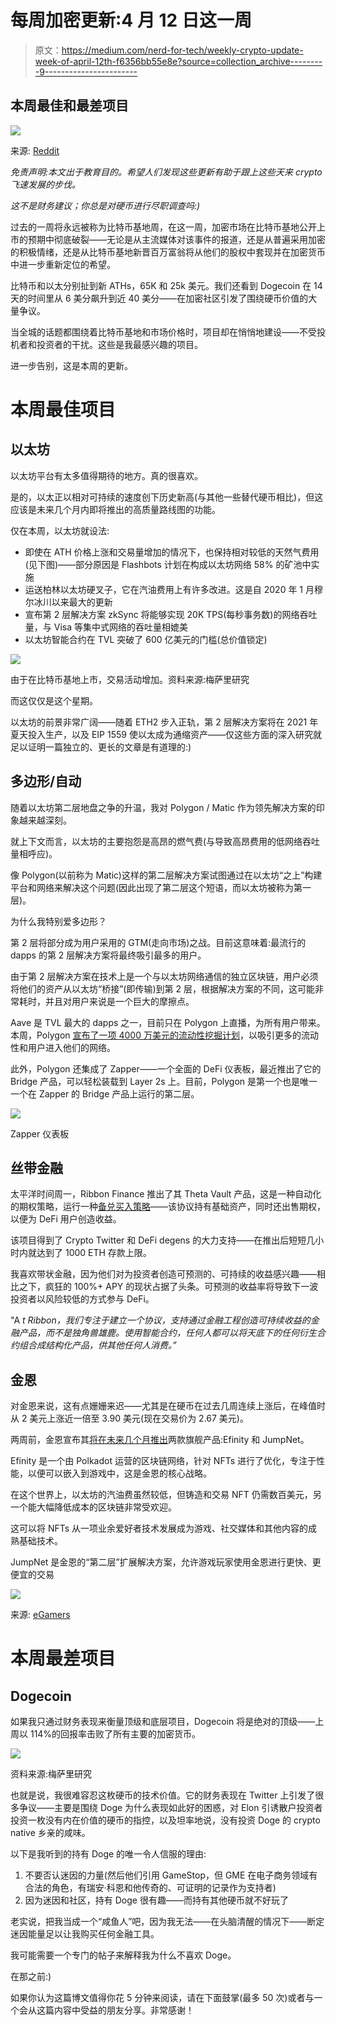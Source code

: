 # 每周加密更新:4 月 12 日这一周

> 原文：<https://medium.com/nerd-for-tech/weekly-crypto-update-week-of-april-12th-f6356bb55e8e?source=collection_archive---------9----------------------->

## 本周最佳和最差项目

![](img/b1ab585ef7d5893be880703ef375e20e.png)

来源: [Reddit](https://www.reddit.com/r/ethereum/comments/67sds9/ethereum_background_wallpaper_image_in_hd/)

*免责声明:本文出于教育目的。希望人们发现这些更新有助于跟上这些天来 crypto 飞速发展的步伐。*

*这不是财务建议；你总是对硬币进行尽职调查吗:)*

过去的一周将永远被称为比特币基地周，在这一周，加密市场在比特币基地公开上市的预期中彻底破裂——无论是从主流媒体对该事件的报道，还是从普遍采用加密的积极情绪，还是从比特币基地新晋百万富翁将从他们的股权中套现并在加密货币中进一步重新定位的希望。

比特币和以太分别扯到新 ATHs，65K 和 25k 美元。我们还看到 Dogecoin 在 14 天的时间里从 6 美分飙升到近 40 美分——在加密社区引发了围绕硬币价值的大量争议。

当全城的话题都围绕着比特币基地和市场价格时，项目却在悄悄地建设——不受投机者和投资者的干扰。这些是我最感兴趣的项目。

进一步告别，这是本周的更新。

# 本周最佳项目

## 以太坊

以太坊平台有太多值得期待的地方。真的很喜欢。

是的，以太正以相对可持续的速度创下历史新高(与其他一些替代硬币相比)，但这应该是未来几个月内即将推出的高质量路线图的功能。

仅在本周，以太坊就设法:

*   即使在 ATH 价格上涨和交易量增加的情况下，也保持相对较低的天然气费用(见下图)——部分原因是 Flashbots 计划在构成以太坊网络 58% 的矿池中实施
*   运送柏林以太坊硬叉子，它在汽油费用上有许多改进。这是自 2020 年 1 月穆尔冰川以来最大的更新
*   宣布第 2 层解决方案 zkSync 将能够实现 20K TPS(每秒事务数)的网络吞吐量，与 Visa 等集中式网络的吞吐量相媲美
*   以太坊智能合约在 TVL 突破了 600 亿美元的门槛(总价值锁定)

![](img/347dfe1ee60db0e9c7b1717706f20ac9.png)

由于在比特币基地上市，交易活动增加。资料来源:梅萨里研究

而这仅仅是这个星期。

以太坊的前景非常广阔——随着 ETH2 步入正轨，第 2 层解决方案将在 2021 年夏天投入生产，以及 EIP 1559 使以太成为通缩资产——仅这些方面的深入研究就足以证明一篇独立的、更长的文章是有道理的:)

## 多边形/自动

随着以太坊第二层地盘之争的升温，我对 Polygon / Matic 作为领先解决方案的印象越来越深刻。

就上下文而言，以太坊的主要抱怨是高昂的燃气费(与导致高昂费用的低网络吞吐量相呼应)。

像 Polygon(以前称为 Matic)这样的第二层解决方案试图通过在以太坊“之上”构建平台和网络来解决这个问题(因此出现了第二层这个短语，而以太坊被称为第一层)。

为什么我特别爱多边形？

第 2 层将部分成为用户采用的 GTM(走向市场)之战。目前这意味着:最流行的 dapps 的第 2 层解决方案将最终吸引最多的用户。

由于第 2 层解决方案在技术上是一个与以太坊网络通信的独立区块链，用户必须将他们的资产从以太坊“桥接”(即传输)到第 2 层，根据解决方案的不同，这可能非常耗时，并且对用户来说是一个巨大的摩擦点。

Aave 是 TVL 最大的 dapps 之一，目前只在 Polygon 上直播，为所有用户带来。本周，Polygon [宣布了一项 4000 万美元的流动性挖掘计划](https://cryptobriefing.com/polygon-launches-40m-liquidity-mining-program-with-aave/)，以吸引更多的流动性和用户进入他们的网络。

此外，Polygon 还集成了 Zapper——一个全面的 DeFi 仪表板，最近推出了它的 Bridge 产品，可以轻松装载到 Layer 2s 上。目前，Polygon 是第一个也是唯一一个在 Zapper 的 Bridge 产品上运行的第二层。

![](img/6b0f7fd69d76a11686293f93d1c55a2c.png)

Zapper 仪表板

## 丝带金融

太平洋时间周一，Ribbon Finance 推出了其 Theta Vault 产品，这是一种自动化的期权策略，运行一种[备兑买入策略](https://www.investopedia.com/terms/c/coveredcall.asp)——该协议持有基础资产，同时还出售期权，以便为 DeFi 用户创造收益。

该项目得到了 Crypto Twitter 和 DeFi degens 的大力支持——在推出后短短几小时内就达到了 1000 ETH 存款上限。

我喜欢带状金融，因为他们对为投资者创造可预测的、可持续的收益感兴趣——相比之下，疯狂的 100%+ APY 的现状占据了头条。可预测的收益率将导致下一波投资者以风险较低的方式参与 DeFi。

"A *t Ribbon，我们专注于建立一个协议，支持通过金融工程创造可持续收益的金融产品，而不是独角兽雄鹿。使用智能合约，任何人都可以将天底下的任何衍生合约组合成结构化产品，供其他任何人消费。”*

## 金恩

对金恩来说，这有点姗姗来迟——尤其是在硬币在过去几周连续上涨后，在峰值时从 2 美元上涨近一倍至 3.90 美元(现在交易价为 2.67 美元)。

两周前，金恩宣布其[将在未来几个月推出](https://cointelegraph.com/news/enjin-secures-18-9m-funding-for-polkadot-based-nft-blockchain)两款旗舰产品:Efinity 和 JumpNet。

Efinity 是一个由 Polkadot 运营的区块链网络，针对 NFTs 进行了优化，专注于性能，以便可以嵌入到游戏中，这是金恩的核心战略。

在这个世界上，以太坊的汽油费虽然较低，但铸造和交易 NFT 仍需数百美元，另一个能大幅降低成本的区块链非常受欢迎。

这可以将 NFTs 从一项业余爱好者技术发展成为游戏、社交媒体和其他内容的成熟基础技术。

JumpNet 是金恩的“第二层”扩展解决方案，允许游戏玩家使用金恩进行更快、更便宜的交易

![](img/da96d4fca396057cf16043ad1579a4af.png)

来源: [eGamers](https://egamers.io/enjin-raises-18-9-million-to-develop-efinity-the-go-to-blockchain-for-nfts/)

# 本周最差项目

## Dogecoin

如果我只通过财务表现来衡量顶级和底层项目，Dogecoin 将是绝对的顶级——上周以 114%的回报率击败了所有主要的加密货币。

![](img/6bf8b4893271a7d1b2c810c9b841dfe4.png)

资料来源:梅萨里研究

也就是说，我很难容忍这枚硬币的技术价值。它的财务表现在 Twitter 上引发了很多争议——主要是围绕 Doge 为什么表现如此好的困惑，对 Elon 引诱散户投资者投资一枚没有内在价值的硬币的指控，以及坦率地说，没有投资 Doge 的 crypto native 乡亲的咸味。

以下是我听到的持有 Doge 的唯一令人信服的理由:

1.  不要否认迷因的力量(然后他们引用 GameStop，但 GME 在电子商务领域有合法的角色，有瑞安·科恩和他传奇的、可证明的记录作为支持者)
2.  因为迷因和社区，持有 Doge 很有趣——而持有其他硬币就不好玩了

老实说，把我当成一个“咸鱼人”吧，因为我无法——在头脑清醒的情况下——断定迷因能量足以让我购买任何金融工具。

我可能需要一个专门的帖子来解释我为什么不喜欢 Doge。

在那之前:)

如果你认为这篇博文值得你花 5 分钟来阅读，请在下面鼓掌(最多 50 次)或者与一个会从这篇内容中受益的朋友分享。非常感谢！